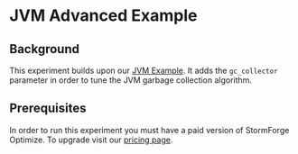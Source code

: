 # JVM Advanced Example

## Background

This experiment builds upon our [JVM Example](https://github.com/thestormforge/examples/tree/master/jvm). It adds the `gc_collector` parameter in order to tune the JVM garbage collection algorithm.

## Prerequisites

In order to run this experiment you must have a paid version of StormForge Optimize. To upgrade visit our [pricing page](https://www.stormforge.io/pricing/).